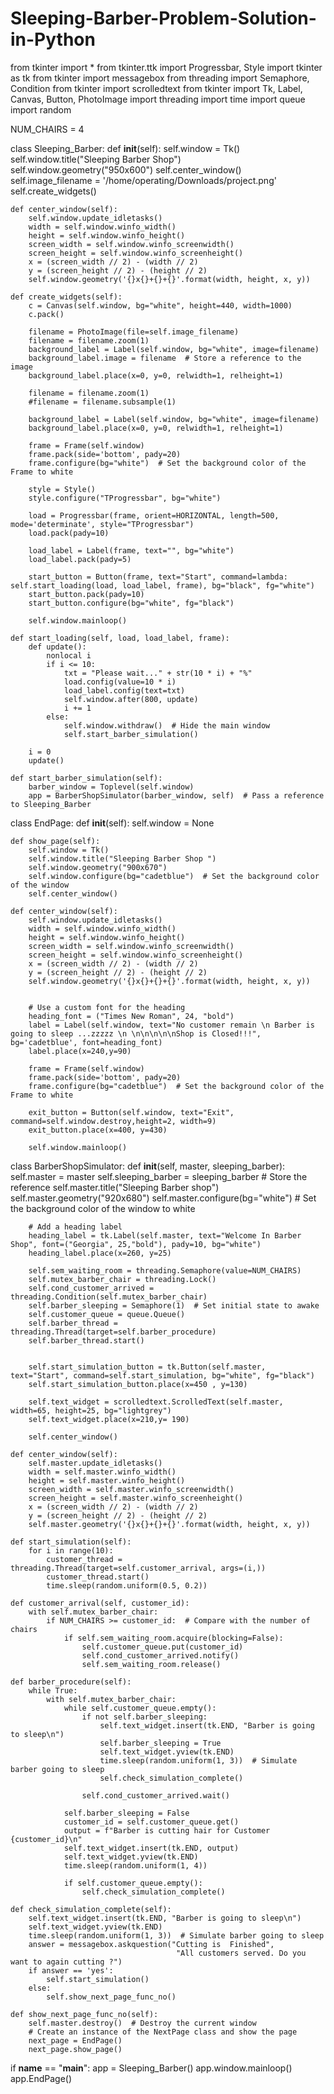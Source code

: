 # Sleeping-Barber-Problem-Solution-in-Python
 from tkinter import *
from tkinter.ttk import Progressbar, Style
import tkinter as tk
from tkinter import messagebox
from threading import Semaphore, Condition
from tkinter import scrolledtext
from tkinter import Tk, Label, Canvas, Button, PhotoImage
import threading
import time
import queue
import random

NUM_CHAIRS = 4


class Sleeping_Barber:
    def __init__(self):
        self.window = Tk()
        self.window.title("Sleeping Barber Shop")
        self.window.geometry("950x600")
        self.center_window()
        self.image_filename = '/home/operating/Downloads/project.png'
        self.create_widgets()

    def center_window(self):
        self.window.update_idletasks()
        width = self.window.winfo_width()
        height = self.window.winfo_height()
        screen_width = self.window.winfo_screenwidth()
        screen_height = self.window.winfo_screenheight()
        x = (screen_width // 2) - (width // 2)
        y = (screen_height // 2) - (height // 2)
        self.window.geometry('{}x{}+{}+{}'.format(width, height, x, y))

    def create_widgets(self):
        c = Canvas(self.window, bg="white", height=440, width=1000)
        c.pack()

        filename = PhotoImage(file=self.image_filename)
        filename = filename.zoom(1)
        background_label = Label(self.window, bg="white", image=filename)
        background_label.image = filename  # Store a reference to the image
        background_label.place(x=0, y=0, relwidth=1, relheight=1)
        
        filename = filename.zoom(1)
        #filename = filename.subsample(1)

        background_label = Label(self.window, bg="white", image=filename)
        background_label.place(x=0, y=0, relwidth=1, relheight=1)

        frame = Frame(self.window)
        frame.pack(side='bottom', pady=20)
        frame.configure(bg="white")  # Set the background color of the Frame to white

        style = Style()
        style.configure("TProgressbar", bg="white")

        load = Progressbar(frame, orient=HORIZONTAL, length=500, mode='determinate', style="TProgressbar")
        load.pack(pady=10)

        load_label = Label(frame, text="", bg="white")
        load_label.pack(pady=5)

        start_button = Button(frame, text="Start", command=lambda: self.start_loading(load, load_label, frame), bg="black", fg="white")
        start_button.pack(pady=10)
        start_button.configure(bg="white", fg="black")

        self.window.mainloop()

    def start_loading(self, load, load_label, frame):
        def update():
            nonlocal i
            if i <= 10:
                txt = "Please wait..." + str(10 * i) + "%"
                load.config(value=10 * i)
                load_label.config(text=txt)
                self.window.after(800, update)
                i += 1
            else:
                self.window.withdraw()  # Hide the main window
                self.start_barber_simulation()

        i = 0
        update()

    def start_barber_simulation(self):
        barber_window = Toplevel(self.window)
        app = BarberShopSimulator(barber_window, self)  # Pass a reference to Sleeping_Barber

class EndPage:
    def __init__(self):
        self.window = None

    def show_page(self):
        self.window = Tk()
        self.window.title("Sleeping Barber Shop ")
        self.window.geometry("900x670")
        self.window.configure(bg="cadetblue")  # Set the background color of the window 
        self.center_window()
        
    def center_window(self):
        self.window.update_idletasks()
        width = self.window.winfo_width()
        height = self.window.winfo_height()
        screen_width = self.window.winfo_screenwidth()
        screen_height = self.window.winfo_screenheight()
        x = (screen_width // 2) - (width // 2)
        y = (screen_height // 2) - (height // 2)
        self.window.geometry('{}x{}+{}+{}'.format(width, height, x, y))

        
        # Use a custom font for the heading
        heading_font = ("Times New Roman", 24, "bold")
        label = Label(self.window, text="No customer remain \n Barber is going to sleep ...zzzzz \n \n\n\n\n\nShop is Closed!!!", bg='cadetblue', font=heading_font)
        label.place(x=240,y=90)
        
        frame = Frame(self.window)
        frame.pack(side='bottom', pady=20)
        frame.configure(bg="cadetblue")  # Set the background color of the Frame to white

        exit_button = Button(self.window, text="Exit", command=self.window.destroy,height=2, width=9)
        exit_button.place(x=400, y=430)

        self.window.mainloop()




        
class BarberShopSimulator:
    def __init__(self, master, sleeping_barber):
        self.master = master
        self.sleeping_barber = sleeping_barber  # Store the reference
        self.master.title("Sleeping Barber shop")
        self.master.geometry("920x680")
        self.master.configure(bg="white")  # Set the background color of the window to white
        
        # Add a heading label
        heading_label = tk.Label(self.master, text="Welcome In Barber Shop", font=("Georgia", 25,"bold"), pady=10, bg="white")
        heading_label.place(x=260, y=25)
         
        self.sem_waiting_room = threading.Semaphore(value=NUM_CHAIRS)
        self.mutex_barber_chair = threading.Lock()
        self.cond_customer_arrived = threading.Condition(self.mutex_barber_chair)
        self.barber_sleeping = Semaphore(1)  # Set initial state to awake
        self.customer_queue = queue.Queue()
        self.barber_thread = threading.Thread(target=self.barber_procedure)
        self.barber_thread.start()
         

        self.start_simulation_button = tk.Button(self.master, text="Start", command=self.start_simulation, bg="white", fg="black")
        self.start_simulation_button.place(x=450 , y=130)

        self.text_widget = scrolledtext.ScrolledText(self.master, width=65, height=25, bg="lightgrey")
        self.text_widget.place(x=210,y= 190)
        
        self.center_window()

    def center_window(self):
        self.master.update_idletasks()
        width = self.master.winfo_width()
        height = self.master.winfo_height()
        screen_width = self.master.winfo_screenwidth()
        screen_height = self.master.winfo_screenheight()
        x = (screen_width // 2) - (width // 2)
        y = (screen_height // 2) - (height // 2)
        self.master.geometry('{}x{}+{}+{}'.format(width, height, x, y))

    def start_simulation(self):
        for i in range(10):
            customer_thread = threading.Thread(target=self.customer_arrival, args=(i,))
            customer_thread.start()
            time.sleep(random.uniform(0.5, 0.2))

    def customer_arrival(self, customer_id):
        with self.mutex_barber_chair:
            if NUM_CHAIRS >= customer_id:  # Compare with the number of chairs
                if self.sem_waiting_room.acquire(blocking=False):
                    self.customer_queue.put(customer_id)
                    self.cond_customer_arrived.notify()
                    self.sem_waiting_room.release()

    def barber_procedure(self):
        while True:
            with self.mutex_barber_chair:
                while self.customer_queue.empty():
                    if not self.barber_sleeping:
                        self.text_widget.insert(tk.END, "Barber is going to sleep\n")
                        self.barber_sleeping = True
                        self.text_widget.yview(tk.END)
                        time.sleep(random.uniform(1, 3))  # Simulate barber going to sleep
                        self.check_simulation_complete()

                    self.cond_customer_arrived.wait()

                self.barber_sleeping = False
                customer_id = self.customer_queue.get()
                output = f"Barber is cutting hair for Customer {customer_id}\n"
                self.text_widget.insert(tk.END, output)
                self.text_widget.yview(tk.END)
                time.sleep(random.uniform(1, 4))

                if self.customer_queue.empty():
                    self.check_simulation_complete()

    def check_simulation_complete(self):
        self.text_widget.insert(tk.END, "Barber is going to sleep\n")
        self.text_widget.yview(tk.END)
        time.sleep(random.uniform(1, 3))  # Simulate barber going to sleep
        answer = messagebox.askquestion("Cutting is  Finished",
                                         "All customers served. Do you want to again cutting ?")
        if answer == 'yes':
            self.start_simulation()
        else:
            self.show_next_page_func_no()

    def show_next_page_func_no(self):
	    self.master.destroy()  # Destroy the current window
	    # Create an instance of the NextPage class and show the page
	    next_page = EndPage()
	    next_page.show_page()

if __name__ == "__main__":
    app = Sleeping_Barber()
    app.window.mainloop()
    app.EndPage()

 
     
 
